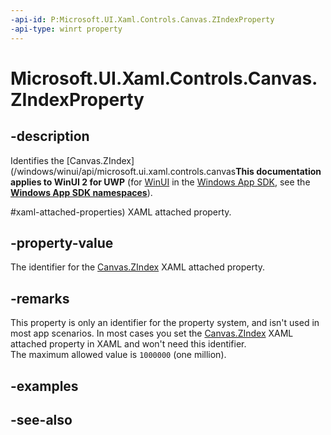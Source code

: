 ```yaml
---
-api-id: P:Microsoft.UI.Xaml.Controls.Canvas.ZIndexProperty
-api-type: winrt property
---
```


<!-- Property syntax
public Windows.UI.Xaml.DependencyProperty ZIndexProperty { get; }
-->

# Microsoft.UI.Xaml.Controls.Canvas.ZIndexProperty

## -description
Identifies the [Canvas.ZIndex](/windows/winui/api/microsoft.ui.xaml.controls.canvas**This documentation applies to WinUI 2 for UWP** (for [WinUI](/windows/apps/winui/winui3/) in the [Windows App SDK](/windows/apps/windows-app-sdk/), see the **[Windows App SDK namespaces](/windows/windows-app-sdk/api/winrt/)**).

#xaml-attached-properties) XAML attached property.

## -property-value
The identifier for the [Canvas.ZIndex](/windows/winui/api/microsoft.ui.xaml.controls.canvas#xaml-attached-properties) XAML attached property.

## -remarks
This property is only an identifier for the property system, and isn't used in most app scenarios. In most cases you set the [Canvas.ZIndex](/windows/winui/api/microsoft.ui.xaml.controls.canvas#xaml-attached-properties) XAML attached property in XAML and won't need this identifier.  
The maximum allowed value is `1000000` (one million).

## -examples

## -see-also
